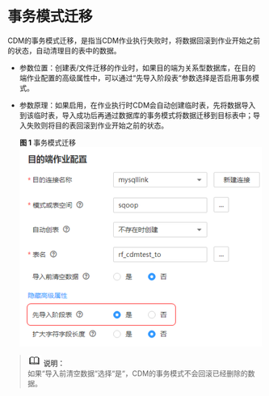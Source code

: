 # 事务模式迁移<a name="dayu_01_0101"></a>

CDM的事务模式迁移，是指当CDM作业执行失败时，将数据回滚到作业开始之前的状态，自动清理目的表中的数据。

-   参数位置：创建表/文件迁移的作业时，如果目的端为关系型数据库，在目的端作业配置的高级属性中，可以通过“先导入阶段表“参数选择是否启用事务模式。
-   参数原理：如果启用，在作业执行时CDM会自动创建临时表，先将数据导入到该临时表，导入成功后再通过数据库的事务模式将数据迁移到目标表中；导入失败则将目的表回滚到作业开始之前的状态。

    **图 1**  事务模式迁移<a name="zh-cn_topic_0108275316_fig52746382567"></a>  
    ![](figures/事务模式迁移.png "事务模式迁移")


>![](public_sys-resources/icon-note.gif) **说明：**   
>如果“导入前清空数据“选择“是“，CDM的事务模式不会回滚已经删除的数据。  

